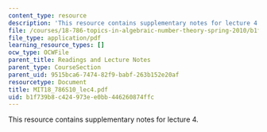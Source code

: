 ```yaml
---
content_type: resource
description: 'This resource contains supplementary notes for lecture 4. '
file: /courses/18-786-topics-in-algebraic-number-theory-spring-2010/b1f739b8c424973ee0bb446260874ffc_MIT18_786S10_lec4.pdf
file_type: application/pdf
learning_resource_types: []
ocw_type: OCWFile
parent_title: Readings and Lecture Notes
parent_type: CourseSection
parent_uid: 9515bca6-7474-82f9-babf-263b152e20af
resourcetype: Document
title: MIT18_786S10_lec4.pdf
uid: b1f739b8-c424-973e-e0bb-446260874ffc
---
```

This resource contains supplementary notes for lecture 4. 

